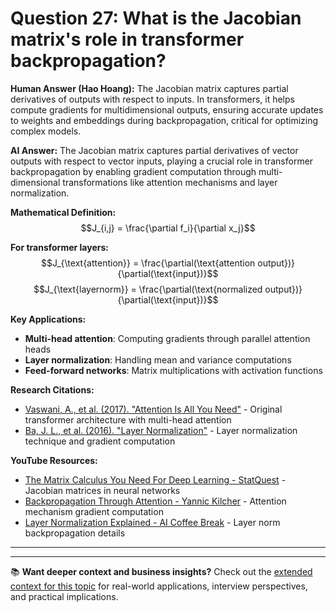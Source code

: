 # Question 27: What is the Jacobian matrix's role in transformer backpropagation?

**Human Answer (Hao Hoang):**
The Jacobian matrix captures partial derivatives of outputs with respect to inputs. In transformers, it helps compute gradients for multidimensional outputs, ensuring accurate updates to weights and embeddings during backpropagation, critical for optimizing complex models.

**AI Answer:**
The Jacobian matrix captures partial derivatives of vector outputs with respect to vector inputs, playing a crucial role in transformer backpropagation by enabling gradient computation through multi-dimensional transformations like attention mechanisms and layer normalization.

**Mathematical Definition:**
$$J_{i,j} = \frac{\partial f_i}{\partial x_j}$$

**For transformer layers:**
$$J_{\text{attention}} = \frac{\partial(\text{attention output})}{\partial(\text{input})}$$
$$J_{\text{layernorm}} = \frac{\partial(\text{normalized output})}{\partial(\text{input})}$$

**Key Applications:**
- **Multi-head attention**: Computing gradients through parallel attention heads
- **Layer normalization**: Handling mean and variance computations
- **Feed-forward networks**: Matrix multiplications with activation functions

**Research Citations:**
- [Vaswani, A., et al. (2017). "Attention Is All You Need"](https://arxiv.org/abs/1706.03762) - Original transformer architecture with multi-head attention
- [Ba, J. L., et al. (2016). "Layer Normalization"](https://arxiv.org/abs/1607.06450) - Layer normalization technique and gradient computation

**YouTube Resources:**
- [The Matrix Calculus You Need For Deep Learning - StatQuest](https://www.youtube.com/watch?v=iWxY7VdcSH8) - Jacobian matrices in neural networks
- [Backpropagation Through Attention - Yannic Kilcher](https://www.youtube.com/watch?v=rBCqOTEfxvg) - Attention mechanism gradient computation
- [Layer Normalization Explained - AI Coffee Break](https://www.youtube.com/watch?v=G45TuC6zRf4) - Layer norm backpropagation details

---

---

📚 **Want deeper context and business insights?** Check out the [extended context for this topic](content/27_jacobian_matrix_context.md) for real-world applications, interview perspectives, and practical implications.